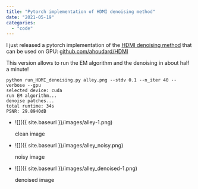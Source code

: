 ```yaml
---
title: "Pytorch implementation of HDMI denoising method"
date: "2021-05-19"
categories: 
  - "code"
---
```


I just released a pytorch implementation of the [HDMI denoising method](https://houdard.wp.imt.fr/2018/02/23/new-version-of-hdmi/) that can be used on GPU: [github.com/ahoudard/HDMI](https://github.com/ahoudard/HDMI)

This version allows to run the EM algorithm and the denoising in about half a minute!

<!--more-->

```
python run_HDMI_denoising.py alley.png --stdv 0.1 --n_iter 40 --verbose --gpu
selected device: cuda
run EM algorithm...
denoise patches...
total runtime: 34s
PSNR: 29.8940dB
```

- ![]({{ site.baseurl }}/images/alley-1.png)
    
    clean image
    
- ![]({{ site.baseurl }}/images/alley_noisy.png)
    
    noisy image
    
- ![]({{ site.baseurl }}/images/alley_denoised-1.png)
    
    denoised image
